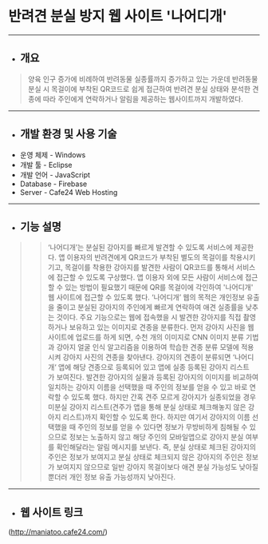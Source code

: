 # 반려견 분실 방지 웹 사이트 '나어디개'
---------------
* ## 개요
>양육 인구 증가에 비례하여 반려동물 실종률까지 증가하고 있는 가운데 반려동물 분실 시 목걸이에 부착된 QR코드로 쉽게 접근하여 반려견 분실 상태와 분석한 견종에 따라 주인에게 연락하거나 알림을 제공하는 웹사이트까지 개발하였다.
---------------
* ## 개발 환경 및 사용 기술
* 운영 체제 - Windows
* 개발 툴 - Eclipse
* 개발 언어 - JavaScript
* Database - Firebase
* Server - Cafe24 Web Hosting

---------------
* ## 기능 설명
>> ‘나어디개’는 분실된 강아지를 빠르게 발견할 수 있도록 서비스에 제공한다. 앱 이용자의 반려견에게 QR코드가 부착된 별도의 목걸이를 착용시키기고, 목걸이를 착용한 강아지를 발견한 사람이 QR코드를 통해서 서비스에 접근할 수 있도록 구상했다. 앱 이용자 외에 모든 사람이 서비스에 접근할 수 있는 방법이 필요했기 때문에 QR를 목걸이에 각인하여 '나어디개' 웹 사이트에 접근할 수 있도록 했다.
>> ‘나어디개’ 웹의 목적은 개인정보 유출을 줄이고 분실된 강아지의 주인에게 빠르게 연락하여 애견 실종률을 낮추는 것이다. 주요 기능으로는 웹에 접속했을 시 발견한 강아지를 직접 촬영하거나 보유하고 있는 이미지로 견종을 분류한다. 먼저 강아지 사진을 웹 사이트에 업로드를 하게 되면, 수천 개의 이미지로 CNN 이미지 분류 기법과 강아지 얼굴 인식 알고리즘을 이용하여 학습한 견종 분류 모델에 적용시켜 강아지 사진의 견종을 찾아낸다. 강아지의 견종이 분류되면 ‘나어디개‘ 앱에 해당 견종으로 등록되어 있고 앱에 실종 등록된 강아지 리스트가 보여진다. 발견한 강아지의 실물과 등록된 강아지의 이미지를 비교하여 일치하는 강아지 이름을 선택했을 때 주인의 정보를 얻을 수 있고 바로 연락할 수 있도록 했다. 하지만 간혹 견주 모르게 강아지가 실종되었을 경우 미분실 강아지 리스트(견주가 앱을 통해 분실 상태로 체크해놓지 않은 강아지 리스트)까지 확인할 수 있도록 한다. 하지만 여기서 강아지의 이름 선택했을 때 주인의 정보를 얻을 수 있다면 정보가 무방비하게 침해될 수 있으므로 정보는 노출하지 않고 해당 주인의 모바일앱으로 강아지 분실 여부를 확인해달라는 알림 메시지를 보낸다. 즉, 분실 상태로 체크된 강아지의 주인은 정보가 보여지고 분실 상태로 체크되지 않은 강아지의 주인은 정보가 보여지지 않으므로 일반 강아지 목걸이보다 애견 분실 가능성도 낮아질뿐더러 개인 정보 유출 가능성까지 낮아진다.
 
---------------
* ## 웹 사이트 링크
(http://maniatoo.cafe24.com/)

